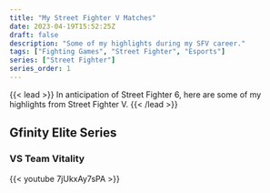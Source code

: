 ```yaml
---
title: "My Street Fighter V Matches"
date: 2023-04-19T15:52:25Z
draft: false
description: "Some of my highlights during my SFV career."
tags: ["Fighting Games", "Street Fighter", "Esports"]
series: ["Street Fighter"]
series_order: 1
---
```


{{< lead >}}
In anticipation of Street Fighter 6, here are some of my highlights from Street Fighter V.
{{< /lead >}}

## Gfinity Elite Series

### VS Team Vitality

{{< youtube 7jUkxAy7sPA >}}